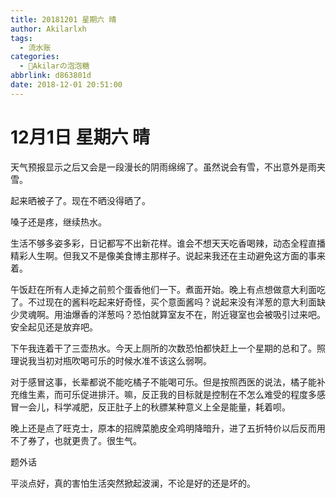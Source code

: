 ```yaml
---
title: 20181201 星期六 晴
author: Akilarlxh
tags:
  - 流水账
categories:
  - 🍬Akilarの泡泡糖
abbrlink: d863801d
date: 2018-12-01 20:51:00
---
```

# 12月1日 星期六 晴

天气预报显示之后又会是一段漫长的阴雨绵绵了。虽然说会有雪，不出意外是雨夹雪。

起来晒被子了。现在不晒没得晒了。

嗓子还是疼，继续热水。

生活不够多姿多彩，日记都写不出新花样。谁会不想天天吃香喝辣，动态全程直播精彩人生啊。但我又不是像美食博主那样子。说起来我还在主动避免这方面的事来着。

午饭赶在所有人走掉之前煎个蛋香他们一下。煮面开始。晚上有点想做意大利面吃了。不过现在的酱料吃起来好奇怪，买个意面酱吗？说起来没有洋葱的意大利面缺少灵魂啊。用油爆香的洋葱吗？恐怕就算室友不在，附近寝室也会被吸引过来吧。安全起见还是放弃吧。

下午我连着干了三壶热水。今天上厕所的次数恐怕都快赶上一个星期的总和了。照理说我当初对瓶吹喝可乐的时候水准不该这么弱啊。

对于感冒这事，长辈都说不能吃橘子不能喝可乐。但是按照西医的说法，橘子能补充维生素，而可乐促进排汗。嘛，反正我的目标就是控制在不怎么难受的程度多感冒一会儿，科学减肥，反正肚子上的秋膘某种意义上全是能量，耗着呗。

晚上还是点了旺克士，原本的招牌菜脆皮全鸡明降暗升，进了五折特价以后反而用不了券了，也就更贵了。很生气。

题外话

平淡点好，真的害怕生活突然掀起波澜，不论是好的还是坏的。





